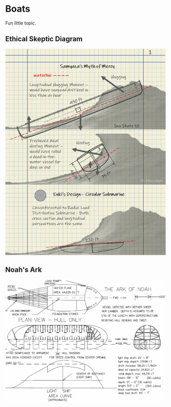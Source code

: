# Boats

Fun little topic.

## Ethical Skeptic Diagram

![enki](img/enki-boat.jpg "enki")

## Noah's Ark

![noahs ark](img/noah-ark.jpg "noah")